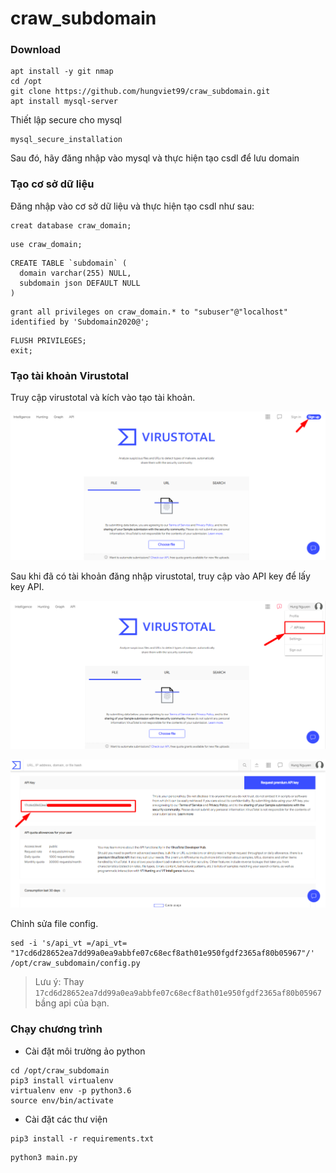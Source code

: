 # craw_subdomain

### Download 

```
apt install -y git nmap 
cd /opt
git clone https://github.com/hungviet99/craw_subdomain.git
apt install mysql-server
```

Thiết lập secure cho mysql 

```
mysql_secure_installation
```

Sau đó, hãy đăng nhập vào mysql và thực hiện tạo csdl để lưu domain

### Tạo cơ sở dữ liệu 

Đăng nhập vào cơ sở dữ liệu và thực hiện tạo csdl như sau: 

```
creat database craw_domain;
```
```
use craw_domain;
```
```
CREATE TABLE `subdomain` (
  domain varchar(255) NULL,
  subdomain json DEFAULT NULL
)
```
```
grant all privileges on craw_domain.* to "subuser"@"localhost" identified by 'Subdomain2020@';
```
```
FLUSH PRIVILEGES;
exit;
```
### Tạo tài khoản Virustotal 

Truy cập virustotal và kích vào tạo tài khoản. 

![](./image/vt1.png)

Sau khi đã có tài khoản đăng nhập virustotal, truy cập vào API key để lấy key API. 

![](./image/vt2.png)

![](./image/vt3.png)

Chỉnh sửa file config. 

```
sed -i 's/api_vt =/api_vt= "17cd6d28652ea7dd99a0ea9abbfe07c68ecf8ath01e950fgdf2365af80b05967"/' /opt/craw_subdomain/config.py
```
>Lưu ý: Thay `17cd6d28652ea7dd99a0ea9abbfe07c68ecf8ath01e950fgdf2365af80b05967` bầng api của bạn.

### Chạy chương trình 

- Cài đặt môi trường ảo python

```
cd /opt/craw_subdomain
pip3 install virtualenv
virtualenv env -p python3.6
source env/bin/activate
```

- Cài đặt các thư viện 

```
pip3 install -r requirements.txt
```

```
python3 main.py
```

